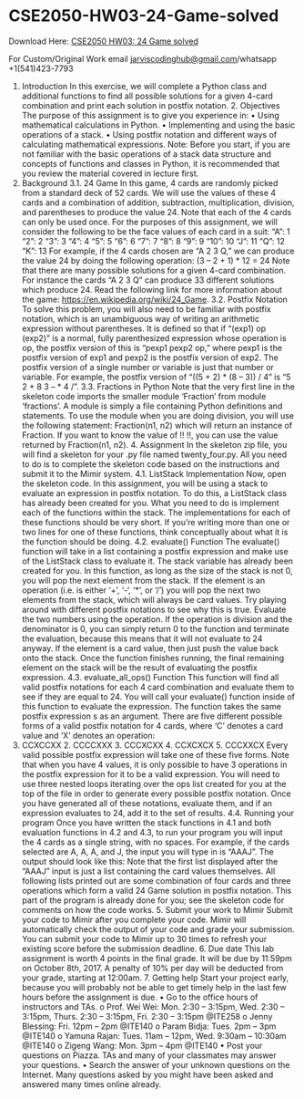 # CSE2050-HW03-24-Game-solved

Download Here: [CSE2050 HW03: 24 Game solved](https://jarviscodinghub.com/assignment/hw03-24-game-solution/)

For Custom/Original Work email jarviscodinghub@gmail.com/whatsapp +1(541)423-7793

1. Introduction In this exercise, we will complete a Python class and additional functions to find all possible solutions for a given 4-card combination and print each solution in postfix notation. 2. Objectives The purpose of this assignment is to give you experience in: • Using mathematical calculations in Python. • Implementing and using the basic operations of a stack. • Using postfix notation and different ways of calculating mathematical expressions. Note: Before you start, if you are not familiar with the basic operations of a stack data structure and concepts of functions and classes in Python, it is recommended that you review the material covered in lecture first.
3. Background 3.1. 24 Game In this game, 4 cards are randomly picked from a standard deck of 52 cards. We will use the values of these 4 cards and a combination of addition, subtraction, multiplication, division, and parentheses to produce the value 24. Note that each of the 4 cards can only be used once.
For the purposes of this assignment, we will consider the following to be the face values of each card in a suit:
“A”: 1 “2”: 2 “3”: 3 “4”: 4 “5”: 5 “6”: 6 “7”: 7 “8”: 8
“9”: 9 “10”: 10 “J”: 11 “Q”: 12 “K”: 13 For example, if the 4 cards chosen are “A 2 3 Q,” we can produce the value 24 by doing the following operation:
(3 – 2 + 1) * 12 = 24
Note that there are many possible solutions for a given 4-card combination. For instance the cards “A 2 3 Q” can produce 33 different solutions which produce 24. Read the following link for more information about the game: https://en.wikipedia.org/wiki/24_Game. 3.2. Postfix Notation To solve this problem, you will also need to be familiar with postfix notation, which is an unambiguous way of writing an arithmetic expression without parentheses. It is defined so that if “(exp1) op (exp2)” is a normal, fully parenthesized expression whose operation is op, the postfix version of this is “pexp1 pexp2 op,” where pexp1 is the postfix version of exp1 and pexp2 is the postfix version of exp2. The postfix version of a single number or variable is just that number or variable.
For example, the postfix version of “((5 + 2) * (8 – 3)) / 4” is “5 2 + 8 3 – * 4 /”. 3.3. Fractions in Python Note that the very first line in the skeleton code imports the smaller module ‘Fraction’ from module ‘fractions’. A module is simply a file containing Python definitions and statements.
To use the module when you are doing division, you will use the following statement: Fraction(n1, n2) which will return an instance of Fraction. If you want to know the value of !! !!, you can use the value returned by Fraction(n1, n2). 4. Assignment In the skeleton zip file, you will find a skeleton for your .py file named twenty_four.py. All you need to do is to complete the skeleton code based on the instructions and submit it to the Mimir system.
4.1. ListStack Implementation Now, open the skeleton code. In this assignment, you will be using a stack to evaluate an expression in postfix notation. To do this, a ListStack class has already been created for you. What you need to do is implement each of the functions within the stack.
The implementations for each of these functions should be very short. If you’re writing more than one or two lines for one of these functions, think conceptually about what it is the function should be doing. 4.2. evaluate() Function The evaluate() function will take in a list containing a postfix expression and make use of the ListStack class to evaluate it. The stack variable has already been created for you.
In this function, as long as the size of the stack is not 0, you will pop the next element from the stack. If the element is an operation (i.e. is either ‘+’, ‘-‘, ‘*’, or ‘/’) you will pop the next two elements from the stack, which will always be card values. Try playing around with different postfix notations to see why this is true. Evaluate the two numbers using the operation. If the operation is division and the denominator is 0, you can simply return 0 to the function and terminate the evaluation, because this means that it will not evaluate to 24 anyway.
If the element is a card value, then just push the value back onto the stack.
Once the function finishes running, the final remaining element on the stack will be the result of evaluating the postfix expression. 4.3. evaluate_all_ops() Function This function will find all valid postfix notations for each 4 card combination and evaluate them to see if they are equal to 24. You will call your evaluate() function inside of this function to evaluate the expression. The function takes the same postfix expression s as an argument.
There are five different possible forms of a valid postfix notation for 4 cards, where ‘C’ denotes a card value and ‘X’ denotes an operation:
1. CCXCCXX 2. CCCCXXX 3. CCCXCXX 4. CCXCXCX 5. CCCXXCX
Every valid possible postfix expression will take one of these five forms. Note that when you have 4 values, it is only possible to have 3 operations in the postfix expression for it to be a valid expression.
You will need to use three nested loops iterating over the ops list created for you at the top of the file in order to generate every possible postfix notation. Once you have generated all of these notations, evaluate them, and if an expression evaluates to 24, add it to the set of results. 4.4. Running your program Once you have written the stack functions in 4.1 and both evaluation functions in 4.2 and 4.3, to run your program you will input the 4 cards as a single string, with no spaces. For example, if the cards selected are A, A, A, and J, the input you will type in is “AAAJ”.
The output should look like this:
Note that the first list displayed after the “AAAJ” input is just a list containing the card values themselves. All following lists printed out are some combination of four cards and three operations which form a valid 24 Game solution in postfix notation.
This part of the program is already done for you; see the skeleton code for comments on how the code works. 5. Submit your work to Mimir Submit your code to Mimir after you complete your code. Mimir will automatically check the output of your code and grade your submission. You can submit your code to Mimir up to 30 times to refresh your existing score before the submission deadline. 6. Due date This lab assignment is worth 4 points in the final grade. It will be due by 11:59pm on October 8th, 2017. A penalty of 10% per day will be deducted from your grade, starting at 12:00am. 7. Getting help Start your project early, because you will probably not be able to get timely help in the last few hours before the assignment is due.
• Go to the office hours of instructors and TAs. o Prof. Wei Wei: Mon. 2:30 – 3:15pm, Wed. 2:30 – 3:15pm, Thurs. 2:30 – 3:15pm, Fri. 2:30 – 3:15pm @ITE258 o Jenny Blessing: Fri. 12pm – 2pm @ITE140 o Param Bidja: Tues. 2pm – 3pm @ITE140 o Yamuna Rajan: Tues. 11am – 12pm, Wed. 9:30am – 10:30am @ITE140 o Zigeng Wang: Mon. 3pm – 4pm @ITE140 • Post your questions on Piazza. TAs and many of your classmates may answer your questions. • Search the answer of your unknown questions on the Internet. Many questions asked by you might have been asked and answered many times online already.

